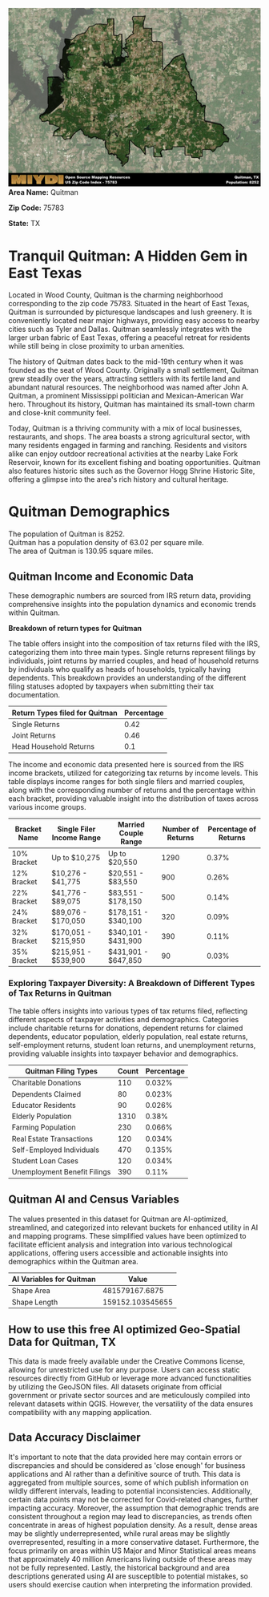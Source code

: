 ![Image Alt Text](../_images/75783.png)
**Area Name:** Quitman

**Zip Code:** 75783

**State:** TX


# Tranquil Quitman: A Hidden Gem in East Texas  

Located in Wood County, Quitman is the charming neighborhood corresponding to the zip code 75783. Situated in the heart of East Texas, Quitman is surrounded by picturesque landscapes and lush greenery. It is conveniently located near major highways, providing easy access to nearby cities such as Tyler and Dallas. Quitman seamlessly integrates with the larger urban fabric of East Texas, offering a peaceful retreat for residents while still being in close proximity to urban amenities.

The history of Quitman dates back to the mid-19th century when it was founded as the seat of Wood County. Originally a small settlement, Quitman grew steadily over the years, attracting settlers with its fertile land and abundant natural resources. The neighborhood was named after John A. Quitman, a prominent Mississippi politician and Mexican-American War hero. Throughout its history, Quitman has maintained its small-town charm and close-knit community feel.

Today, Quitman is a thriving community with a mix of local businesses, restaurants, and shops. The area boasts a strong agricultural sector, with many residents engaged in farming and ranching. Residents and visitors alike can enjoy outdoor recreational activities at the nearby Lake Fork Reservoir, known for its excellent fishing and boating opportunities. Quitman also features historic sites such as the Governor Hogg Shrine Historic Site, offering a glimpse into the area's rich history and cultural heritage.

# Quitman Demographics

The population of Quitman is 8252.  
Quitman has a population density of 63.02 per square mile.  
The area of Quitman is 130.95 square miles.  

## Quitman Income and Economic Data

These demographic numbers are sourced from IRS return data, providing comprehensive insights into the population dynamics and economic trends within Quitman.

**Breakdown of return types for Quitman**

The table offers insight into the composition of tax returns filed with the IRS, categorizing them into three main types. Single returns represent filings by individuals, joint returns by married couples, and head of household returns by individuals who qualify as heads of households, typically having dependents. This breakdown provides an understanding of the different filing statuses adopted by taxpayers when submitting their tax documentation.

| Return Types filed for Quitman                              | Percentage          |
|----------------------------------------------------------|---------------------|
| Single Returns                                            | 0.42 |
| Joint Returns                                             | 0.46 |
| Head Household Returns                                    | 0.1 |

The income and economic data presented here is sourced from the IRS income brackets, utilized for categorizing tax returns by income levels. This table displays income ranges for both single filers and married couples, along with the corresponding number of returns and the percentage within each bracket, providing valuable insight into the distribution of taxes across various income groups.

| Bracket Name       | Single Filer Income Range | Married Couple Range | Number of Returns | Percentage of Returns |
|--------------------|----------------------------|----------------------|-------------------|-----------------------|
| 10% Bracket        | Up to $10,275              | Up to $20,550        | 1290 | 0.37% |
| 12% Bracket        | $10,276 - $41,775          | $20,551 - $83,550    | 900 | 0.26% |
| 22% Bracket        | $41,776 - $89,075          | $83,551 - $178,150   | 500 | 0.14% |
| 24% Bracket        | $89,076 - $170,050         | $178,151 - $340,100  | 320 | 0.09% |
| 32% Bracket        | $170,051 - $215,950        | $340,101 - $431,900  | 390 | 0.11% |
| 35% Bracket        | $215,951 - $539,900        | $431,901 - $647,850  | 90 | 0.03% |

### Exploring Taxpayer Diversity: A Breakdown of Different Types of Tax Returns in Quitman

The table offers insights into various types of tax returns filed, reflecting different aspects of taxpayer activities and demographics. Categories include charitable returns for donations, dependent returns for claimed dependents, educator population, elderly population, real estate returns, self-employment returns, student loan returns, and unemployment returns, providing valuable insights into taxpayer behavior and demographics.

| Quitman Filing Types                    | Count | Percentage |
|--------------------------------------|-------|------------|
| Charitable Donations                 | 110 | 0.032% |
| Dependents Claimed                   | 80 | 0.023% |
| Educator Residents                   | 90 | 0.026% |
| Elderly Population                   | 1310 | 0.38% |
| Farming Population                   | 230 | 0.066% |
| Real Estate Transactions             | 120 | 0.034% |
| Self-Employed Individuals            | 470 | 0.135% |
| Student Loan Cases                   | 120 | 0.034% |
| Unemployment Benefit Filings         | 390 | 0.11% |

## Quitman AI and Census Variables

The values presented in this dataset for Quitman are AI-optimized, streamlined, and categorized into relevant buckets for enhanced utility in AI and mapping programs. These simplified values have been optimized to facilitate efficient analysis and integration into various technological applications, offering users accessible and actionable insights into demographics within the Quitman area.

| AI Variables for Quitman | Value |
|-------------|-------|
| Shape Area | 481579167.6875 |
| Shape Length | 159152.103545655 |

## How to use this free AI optimized Geo-Spatial Data for Quitman, TX

This data is made freely available under the Creative Commons license, allowing for unrestricted use for any purpose. Users can access static resources directly from GitHub or leverage more advanced functionalities by utilizing the GeoJSON files. All datasets originate from official government or private sector sources and are meticulously compiled into relevant datasets within QGIS. However, the versatility of the data ensures compatibility with any mapping application.

## Data Accuracy Disclaimer
It's important to note that the data provided here may contain errors or discrepancies and should be considered as 'close enough' for business applications and AI rather than a definitive source of truth. This data is aggregated from multiple sources, some of which publish information on wildly different intervals, leading to potential inconsistencies. Additionally, certain data points may not be corrected for Covid-related changes, further impacting accuracy. Moreover, the assumption that demographic trends are consistent throughout a region may lead to discrepancies, as trends often concentrate in areas of highest population density. As a result, dense areas may be slightly underrepresented, while rural areas may be slightly overrepresented, resulting in a more conservative dataset. Furthermore, the focus primarily on areas within US Major and Minor Statistical areas means that approximately 40 million Americans living outside of these areas may not be fully represented. Lastly, the historical background and area descriptions generated using AI are susceptible to potential mistakes, so users should exercise caution when interpreting the information provided.
